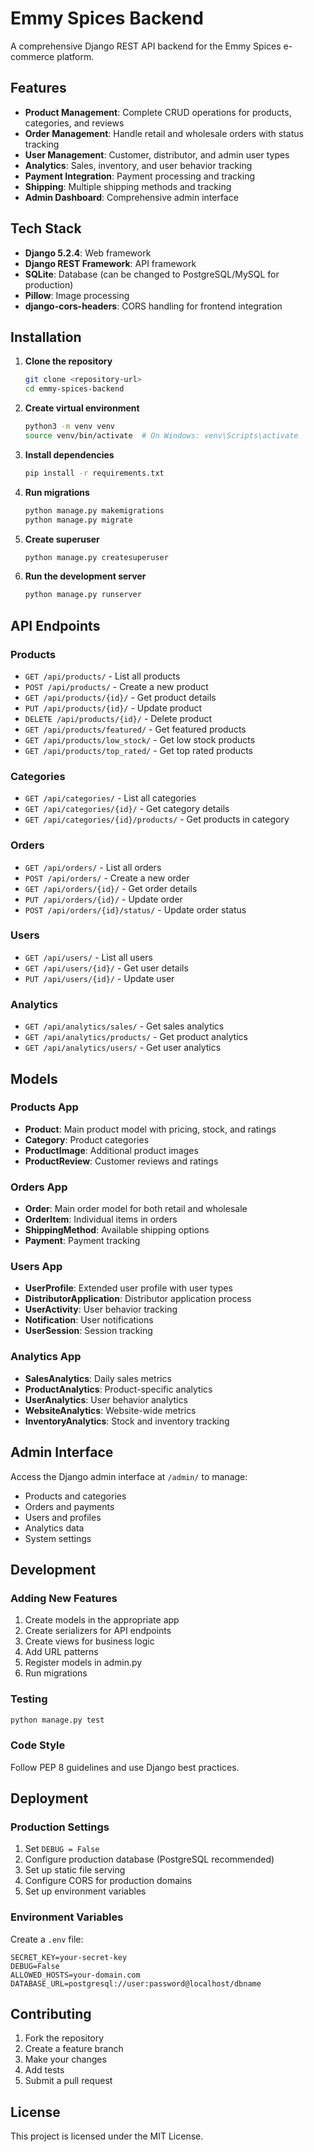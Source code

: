 # Emmy Spices Backend

A comprehensive Django REST API backend for the Emmy Spices e-commerce platform.

## Features

- **Product Management**: Complete CRUD operations for products, categories, and reviews
- **Order Management**: Handle retail and wholesale orders with status tracking
- **User Management**: Customer, distributor, and admin user types
- **Analytics**: Sales, inventory, and user behavior tracking
- **Payment Integration**: Payment processing and tracking
- **Shipping**: Multiple shipping methods and tracking
- **Admin Dashboard**: Comprehensive admin interface

## Tech Stack

- **Django 5.2.4**: Web framework
- **Django REST Framework**: API framework
- **SQLite**: Database (can be changed to PostgreSQL/MySQL for production)
- **Pillow**: Image processing
- **django-cors-headers**: CORS handling for frontend integration

## Installation

1. **Clone the repository**
   ```bash
   git clone <repository-url>
   cd emmy-spices-backend
   ```

2. **Create virtual environment**
   ```bash
   python3 -m venv venv
   source venv/bin/activate  # On Windows: venv\Scripts\activate
   ```

3. **Install dependencies**
   ```bash
   pip install -r requirements.txt
   ```

4. **Run migrations**
   ```bash
   python manage.py makemigrations
   python manage.py migrate
   ```

5. **Create superuser**
   ```bash
   python manage.py createsuperuser
   ```

6. **Run the development server**
   ```bash
   python manage.py runserver
   ```

## API Endpoints

### Products
- `GET /api/products/` - List all products
- `POST /api/products/` - Create a new product
- `GET /api/products/{id}/` - Get product details
- `PUT /api/products/{id}/` - Update product
- `DELETE /api/products/{id}/` - Delete product
- `GET /api/products/featured/` - Get featured products
- `GET /api/products/low_stock/` - Get low stock products
- `GET /api/products/top_rated/` - Get top rated products

### Categories
- `GET /api/categories/` - List all categories
- `GET /api/categories/{id}/` - Get category details
- `GET /api/categories/{id}/products/` - Get products in category

### Orders
- `GET /api/orders/` - List all orders
- `POST /api/orders/` - Create a new order
- `GET /api/orders/{id}/` - Get order details
- `PUT /api/orders/{id}/` - Update order
- `POST /api/orders/{id}/status/` - Update order status

### Users
- `GET /api/users/` - List all users
- `GET /api/users/{id}/` - Get user details
- `PUT /api/users/{id}/` - Update user

### Analytics
- `GET /api/analytics/sales/` - Get sales analytics
- `GET /api/analytics/products/` - Get product analytics
- `GET /api/analytics/users/` - Get user analytics

## Models

### Products App
- **Product**: Main product model with pricing, stock, and ratings
- **Category**: Product categories
- **ProductImage**: Additional product images
- **ProductReview**: Customer reviews and ratings

### Orders App
- **Order**: Main order model for both retail and wholesale
- **OrderItem**: Individual items in orders
- **ShippingMethod**: Available shipping options
- **Payment**: Payment tracking

### Users App
- **UserProfile**: Extended user profile with user types
- **DistributorApplication**: Distributor application process
- **UserActivity**: User behavior tracking
- **Notification**: User notifications
- **UserSession**: Session tracking

### Analytics App
- **SalesAnalytics**: Daily sales metrics
- **ProductAnalytics**: Product-specific analytics
- **UserAnalytics**: User behavior analytics
- **WebsiteAnalytics**: Website-wide metrics
- **InventoryAnalytics**: Stock and inventory tracking

## Admin Interface

Access the Django admin interface at `/admin/` to manage:
- Products and categories
- Orders and payments
- Users and profiles
- Analytics data
- System settings

## Development

### Adding New Features
1. Create models in the appropriate app
2. Create serializers for API endpoints
3. Create views for business logic
4. Add URL patterns
5. Register models in admin.py
6. Run migrations

### Testing
```bash
python manage.py test
```

### Code Style
Follow PEP 8 guidelines and use Django best practices.

## Deployment

### Production Settings
1. Set `DEBUG = False`
2. Configure production database (PostgreSQL recommended)
3. Set up static file serving
4. Configure CORS for production domains
5. Set up environment variables

### Environment Variables
Create a `.env` file:
```
SECRET_KEY=your-secret-key
DEBUG=False
ALLOWED_HOSTS=your-domain.com
DATABASE_URL=postgresql://user:password@localhost/dbname
```

## Contributing

1. Fork the repository
2. Create a feature branch
3. Make your changes
4. Add tests
5. Submit a pull request

## License

This project is licensed under the MIT License. 